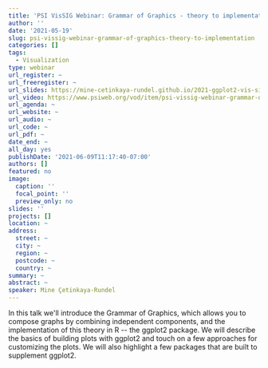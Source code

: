 ```yaml
---
title: 'PSI VisSIG Webinar: Grammar of Graphics - theory to implementation'
author: ''
date: '2021-05-19'
slug: psi-vissig-webinar-grammar-of-graphics-theory-to-implementation
categories: []
tags:
  - Visualization
type: webinar
url_register: ~
url_freeregister: ~
url_slides: https://mine-cetinkaya-rundel.github.io/2021-ggplot2-vis-sig/#1
url_video: https://www.psiweb.org/vod/item/psi-vissig-webinar-grammar-of-graphics---theory-to-implementation
url_agenda: ~
url_website: ~
url_audio: ~
url_code: ~
url_pdf: ~
date_end: ~
all_day: yes
publishDate: '2021-06-09T11:17:40-07:00'
authors: []
featured: no
image:
  caption: ''
  focal_point: ''
  preview_only: no
slides: ''
projects: []
location: ~
address:
  street: ~
  city: ~
  region: ~
  postcode: ~
  country: ~
summary: ~
abstract: ~
speaker: Mine Çetinkaya-Rundel
---
```

<!--more-->
In this talk we'll introduce the Grammar of Graphics, which allows you to compose graphs by combining independent components, and the implementation of this theory in R -- the ggplot2 package. We will describe the basics of building plots with ggplot2 and touch on a few approaches for customizing the plots. We will also highlight a few packages that are built to supplement ggplot2.
